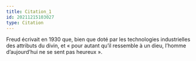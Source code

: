 ```yaml
---
title: Citation_1
id: 20211215103027
type: Citation
---
```


Freud écrivait en 1930 que, bien que doté par les technologies industrielles des attributs du divin, et « pour autant qu’il ressemble à un dieu, l’homme d’aujourd’hui ne se sent pas heureux ».